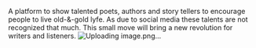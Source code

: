 A platform to show talented poets, authors and story tellers to encourage people to live old-&-gold lyfe. As due to social media these talents are not recognized that much.
This small move will bring a new revolution for writers and listeners.
![Uploading image.png…]()
